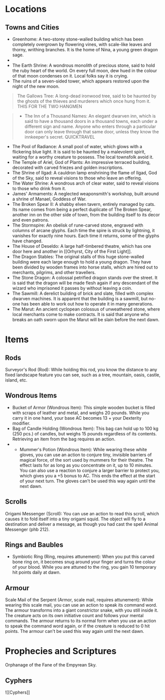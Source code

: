 # Locations
## Towns and Cities
- Greenhome: A two-storey stone-walled building which has been completely overgrown by flowering vines, with scale-like leaves and thorny, writhing branches. It is the home of Nina, a young green dragon sage.
-
- The Earth Shrine: A wondrous monolith of precious stone, said to hold the ruby heart of the world. On every full moon, dew hued in the colour of that moon condenses on it. Local folks say it is crying. 
- The ruins of a seven-sided tower, which appears restored upon the night of the new moon.

>The Gallows Tree: A long-dead ironwood tree, said to be haunted by the ghosts of the thieves and murderers which once hung from it.
>	THIS FOR THE TWO HANGMEN

>- The Inn of a Thousand Names: An elegant dwarven inn, which is said to have a thousand doors in a thousand towns, each under a different sign and name. Anyone who enters through a particular door can only leave through that same door, unless they know the innkeeper's secret.
>	QUICKTRAVEL

-  The Pool of Radiance: A small pool of water, which glows with a flickering blue light. It is said to be haunted by a malevolent spirit, waiting for a worthy creature to possess. The local townsfolk avoid it.
- The Temple of Ariel, God of Plants: An impressive terraced building, decorated with carved friezes and golden inscriptions.
- The Shrine of Ilgad: A cauldron lamp enshrining the flame of Ilgad, God of the Sky, said to reveal visions to those who leave an offering.
- The Water Shrine: A wondrous arch of clear water, said to reveal visions to those who drink from it.
- James' Armaments: A neglected weaponsmith's workshop, built around a shrine of Manael, Goddess of War.
- The Broken Spear II: A shabby elven tavern, entirely managed by cats. Its name comes from being a perfect duplicate of The Broken Spear, another inn on the other side of town, from the building itself to its decor and even patrons.
 - The Stormspire: An obelisk of rune-carved stone, engraved with columns of arcane glyphs. Each time the spire is struck by lightning, it vanishes for exactly nine hours. Each time it returns, some of the glyphs have changed.
 - The House of Deseldo: A large half-timbered theatre, which has one door here and another in [[Orhyrst, City of the First Light]].
 - The Dragon Stables: The original stalls of this huge stone-walled building were each large enough to hold a young dragon. They have been divided by wooden frames into horse stalls, which are hired out to merchants, pilgrims, and other travellers.
 - The Stone Dragon: A colossal petrified dragon stands over the street. It is said that the dragon will be made flesh again if any descendant of the wizard who imprisoned it passes by without leaving a coin.
 - The Sawmill: A derelict building of brick and slate, filled with complex dwarven machines. It is apparent that the building is a sawmill, but no-one has been able to work out how to operate it in many generations.
 - The Marut: An ancient cyclopean colossus of unweathered stone, where local merchants come to make contracts. It is said that anyone who breaks an oath sworn upon the Marut will be slain before the next dawn.
# Items
## Rods
Surveyor's Rod (Rod): 
	While holding this rod, you know the distance to any fixed landscape feature you can see, such as a tree, mountain, oasis, castle, island, etc.
## Wondrous Items
- Bucket of Armor (Wondrous Item): 
	This simple wooden bucket is filled with scraps of leather and metal, and weighs 20 pounds. While you carry it in one hand, your base AC becomes 13 + your Dexterity modifier.
- Bag of Candle Holding (Wondrous Item):
    This bag can hold up to 100 kg (250 pcs.) of
    candles, but weighs 15 pounds regardless
    of its contents.  Retrieving an item from the bag requires an action.
- - Mummer's Potion (Wondrous Item):
    While wearing these white gloves, you can use an action to conjure tiny, invisible barriers of magical force, of the sort used by mummers for their theatre.  The effect lasts for as long as you concentrate on it, up to 10 minutes.  You can also use a reaction  to conjure a larger barrier to protect you, which gives you a +5 bonus to AC.  This ends the effect at the start of your next turn. The gloves can't be used this way again until the next dawn.
## Scrolls
Origami Messenger (Scroll):
    You can use an action to read this scroll, which causes it to fold itself into a tiny origami squid. The object will fly to a destination and deliver a message, as though you had cast the spell Animal Messenger (phb 212).


## Rings and Baubles
- Symbiotic Ring (Ring, requires attunement):
    When you put this carved bone ring on, it becomes snug around your
    finger and turns the colour of your blood.  While you are attuned to
    the ring, you gain 10 temporary hit points daily at dawn.

## Armour
Scale Mail of the Serpent (Armor, scale mail, requires attunement):
    While wearing this scale mail, you can use an action to speak its
    command word.  The armour transforms into a giant constrictor snake, with you still inside it. The creature acts on its own initiative count and follows your mental commands.
    The armour returns to its normal form when you use an action to speak the command word again, or if the creature is reduced to 0 hit points.  The armour can't be used this way again until the next dawn.


#  Prophecies and Scriptures

Orphanage of the Fane of the Empyrean Sky.



## Cyphers
![[Cyphers]]